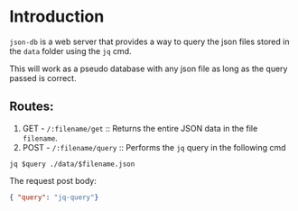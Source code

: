 # Introduction
`json-db` is a web server that provides a way to query the json files stored in the `data` folder using the `jq` cmd.

This will work as a pseudo database with any json file as long as the query passed is correct.

## Routes:
1. GET - `/:filename/get` :: Returns the entire JSON data in the file `filename`.
2. POST - `/:filename/query` :: Performs the `jq` query in the following cmd
```shell
jq $query ./data/$filename.json
```
The request post body:
```json
{ "query": "jq-query"}
```
